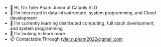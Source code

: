 - 👋 Hi, I’m Tyler Pham Junior at Calpoly SLO
- 👀 I’m interested in data infrastructure, system programming, and Cloud development
- 🌱 I’m currently learning distributed computing, full stack development, and system programming
- 💞️ I’m looking to learn more 
- 📫 Contactable Through tyler.n.pham2022@gmail.com
